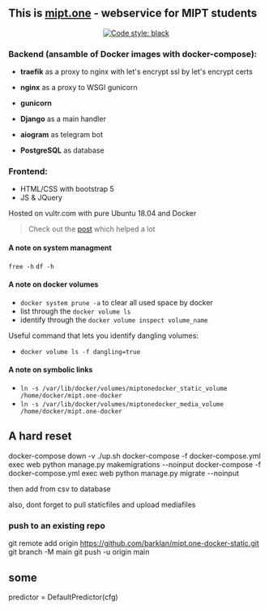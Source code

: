 ## This is [**mipt.one**](https://mipt.one/) - webservice for MIPT students

<p align="center">
<a href="https://github.com/psf/black"><img alt="Code style: black" src="https://img.shields.io/badge/code%20style-black-000000.svg"></a>
</p>

### Backend (ansamble of Docker images with docker-compose):
 - **traefik** as a proxy to nginx with let's encrypt ssl by let's encrypt certs
 - **nginx** as a proxy to WSGI gunicorn
 - **gunicorn**

 - **Django** as a main handler
 - **aiogram** as telegram bot

 - **PostgreSQL** as database
 
### Frontend:
 - HTML/CSS with bootstrap 5
 - JS & JQuery

Hosted on vultr.com with pure Ubuntu 18.04 and Docker

> Check out the [post](https://testdriven.io/dockerizing-django-with-postgres-gunicorn-and-nginx) which helped a lot


#### A note on system managment

`free -h`
`df -h`

#### A note on docker volumes

- `docker system prune -a` to clear all used space by docker
- list through the `docker volume ls`
- identify through the `docker volume inspect volume_name`

Useful command that lets you identify dangling volumes:
- `docker volume ls -f dangling=true`



#### A note on symbolic links

- `ln -s /var/lib/docker/volumes/miptonedocker_static_volume /home/docker/mipt.one-docker`
- `ln -s /var/lib/docker/volumes/miptonedocker_media_volume /home/docker/mipt.one-docker`


## A hard reset

docker-compose down -v
./up.sh
docker-compose -f docker-compose.yml exec web python manage.py makemigrations --noinput
docker-compose -f docker-compose.yml exec web python manage.py migrate --noinput

then add from csv to database

also, dont forget to pull staticfiles and upload mediafiles


### push to an existing repo

git remote add origin https://github.com/barklan/mipt.one-docker-static.git
git branch -M main
git push -u origin main



## some

predictor = DefaultPredictor(cfg)